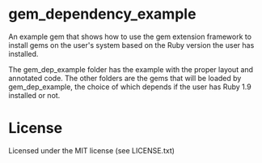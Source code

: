 gem_dependency_example
=======

An example gem that shows how to use the gem extension framework
to install gems on the user's system based on the Ruby version
the user has installed.

The gem_dep_example folder has the example with the proper
layout and annotated code. The other folders are the 
gems that will be loaded by gem_dep_example, the choice
of which depends if the user has Ruby 1.9 installed
or not.

License
=======

Licensed under the MIT license (see LICENSE.txt)
